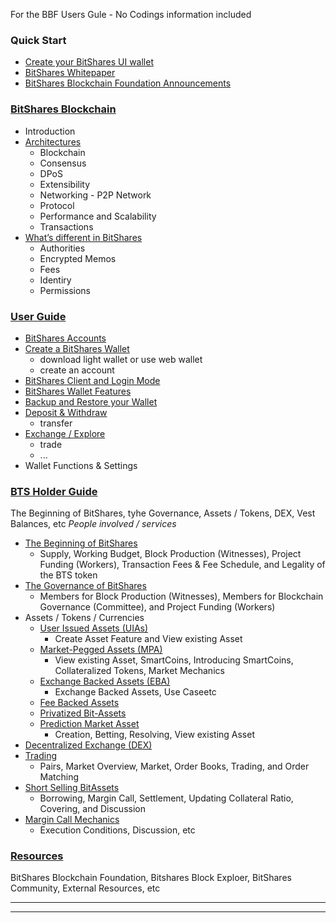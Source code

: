 For the BBF Users Gule - No Codings information included


### Quick Start
- [Create your BitShares UI wallet](/bbf/user_guide/create_account.md#create-an-account)
- [BitShares Whitepaper](http://www.bitshares.foundation/papers/BitSharesBlockchain.pdf)
- [BitShares Blockchain Foundation Announcements ](http://www.bitshares.foundation/)

### [BitShares Blockchain](/bbf/tech/Readme.md#the-bitshares-blockchain)
- Introduction
- [Architectures](/bbf/tech/architecture.md#architectures)
  - Blockchain
  - Consensus
  - DPoS
  - Extensibility
  - Networking - P2P Network
  - Protocol
  - Performance and Scalability
  - Transactions
- [What’s different in BitShares](/bbf/tech/diff_bitshares.md#whats-different-in-bitshares)
  - Authorities
  - Encrypted Memos
  - Fees
  - Identiry
  - Permissions
  
### [User Guide](/bbf/user_guide#user-guide) 
- [BitShares Accounts](/bbf/user_guide/accounts#bitshares-accounts)
- [Create a BitShares Wallet](/bbf/user_guide/create_account.md#create-a-bitshares-wallet)
  - download light wallet or use web wallet
  - create an account
- [BitShares Client and Login Mode](/bbf/user_guide/bitshares_client.md#bitshares-client-and-login-mode)
- [BitShares Wallet Features](/bbf/user_guide/wallet_options1.md#bitshares-wallet-features)
- [Backup and Restore your Wallet](/bbf/user_guide/backup_local_wallet.md#backups-and-restore-your-wallet)
- [Deposit & Withdraw](/bbf/user_guide#deposit--withdraw)
  - transfer
- [Exchange / Explore](/bbf/user_guide#exchange--explore)
  - trade
  - ...
- Wallet Functions & Settings 

### [BTS Holder Guide](/bbf/bts_holder_guide#bts-holder-guide)
The Beginning of BitShares, tyhe Governance, Assets / Tokens, DEX, Vest Balances, etc
*People involved / services*
- [The Beginning of BitShares](/bbf/bts_holder_guide/initial-allocation.md#the-beginning-of-bitshares)
  - Supply, Working Budget, Block Production (Witnesses), Project Funding (Workers), Transaction Fees & Fee Schedule, and Legality of the BTS token
- [The Governance of BitShares](/bbf/bts_holder_guide/governance.md#the-governance-of-bitshares)
  - Members for Block Production (Witnesses), Members for Blockchain Governance (Committee), and Project Funding (Workers)
- Assets / Tokens / Currencies
  - [User Issued Assets (UIAs)](/bbf/bts_holder_guide/assets/uia.md#user-issued-assets-uias)
    - Create Asset Feature and View existing Asset
  - [Market-Pegged Assets (MPA)](/bbf/bts_holder_guide/assets/mpa.md#market-pegged-assets-mpa)
    - View existing Asset, SmartCoins, Introducing SmartCoins, Collateralized Tokens, Market Mechanics
  - [Exchange Backed Assets (EBA)](/bbf/bts_holder_guide/assets/eba.md#exchange-backed-assets-eba)
    - Exchange Backed Assets, Use Caseetc
  - [Fee Backed Assets](/bbf/bts_holder_guide/assets/fee_backed_assets.md#fee-backed-assets)
  - [Privatized Bit-Assets](/bbf/bts_holder_guide/assets/privatized_bitassts.md#privatized-bit-assets)
  - [Prediction Market Asset](/bbf/bts_holder_guide/assets/prediction_market_asset.md#prediction-market-asset)
    - Creation, Betting, Resolving, View existing Asset
-  [Decentralized Exchange (DEX)](/bbf/bts_holder_guide/assets/dex.md#decentralized-exchange)
  - [Trading](/bbf/bts_holder_guide/assets/dex-trading.md#trading)
    - Pairs, Market Overview, Market, Order Books, Trading, and Order Matching
  - [Short Selling BitAssets](/bbf/bts_holder_guide/assets/dex-short-selling-bitassets.md#short-selling-bitassets)
    - Borrowing, Margin Call, Settlement, Updating Collateral Ratio, Covering, and Discussion
  - [Margin Call Mechanics](/bbf/bts_holder_guide/assets/dex-margin-call-mechanics.md#margin-call-mechanics)
    - Execution Conditions, Discussion, etc 



### [Resources](/bbf/resources#resources)
BitShares Blockchain Foundation, Bitshares Block Exploer, BitShares Community, External Resources, etc

***
***

